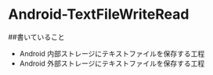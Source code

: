 # Android-TextFileWriteRead

##書いていること
- Android 内部ストレージにテキストファイルを保存する工程
- Android 外部ストレージにテキストファイルを保存する工程
